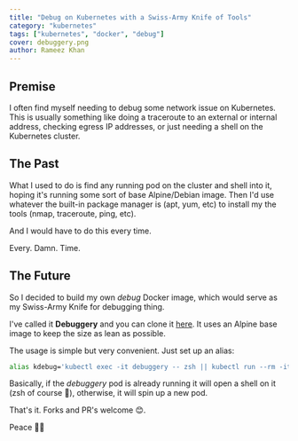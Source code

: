 ```yaml
---
title: "Debug on Kubernetes with a Swiss-Army Knife of Tools"
category: "kubernetes"
tags: ["kubernetes", "docker", "debug"]
cover: debuggery.png
author: Rameez Khan
---
```


## Premise

I often find myself needing to debug some network issue on Kubernetes. This is usually something like doing a traceroute to an external or internal address, checking egress IP addresses, or just needing a shell on the Kubernetes cluster.

## The Past

What I used to do is find any running pod on the cluster and shell into it, hoping it's running some sort of base Alpine/Debian image. Then I'd use whatever the built-in package manager is (apt, yum, etc) to install my the tools (nmap, traceroute, ping, etc). 

And I would have to do this every time. 

Every. Damn. Time.

## The Future

So I decided to build my own _debug_ Docker image, which would serve as my Swiss-Army Knife for debugging thing. 

I've called it **Debuggery** and you can clone it [here](https://github.com/rameezk/debuggery). It uses an Alpine base image to keep the size as lean as possible. 

The usage is simple but very convenient. Just set up an alias:
```bash
alias kdebug='kubectl exec -it debuggery -- zsh || kubectl run --rm -it debuggery --image=rameezk/debuggery --restart=Never'
```

Basically, if the _debuggery_ pod is already running it will open a shell on it (zsh of course 🚀), otherwise, it will spin up a new pod. 

That's it. Forks and PR's welcome 😊.

Peace ✌🏽
